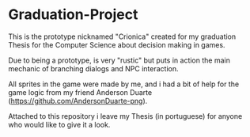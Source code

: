 # Graduation-Project
This is the prototype nicknamed "Crionica" created for my graduation Thesis for the Computer Science about decision making in games.

Due to being a prototype, is very "rustic" but puts in action the main mechanic of branching dialogs and NPC interaction.

All sprites in the game were made by me, and i had a bit of help for the game logic from my friend Anderson Duarte (https://github.com/AndersonDuarte-png).

Attached to this repository i leave my Thesis (in portuguese) for anyone who would like to give it a look.
